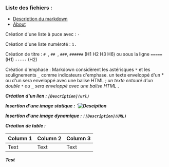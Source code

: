 ### Liste des fichiers :
- [Description du markdown](/description.md)
- [About](/README.md)

Création d'une liste à puce avec : `- `

Création d'une liste numéroté : `1.`

Création de titre : `# `, `## `, `###`, `######` (H1 H2 H3 H6) ou sous la ligne `=====` (H1) `-----` (H2)

Création d'emphase : Markdown considèrent les astérisques `*` et les  soulignements `_` comme indicateurs d'emphase. un texte enveloppé d'un * ou d'un sera enveloppé avec une balise HTML <em>; un texte entouré d'un double `*` ou `_` sera enveloppé avec une balise HTML <strong>. 

Création d'un lien : `[Description](url)`

Insertion d'une image statique : `![Desciption](/path/to/img.jpg "Optional title")

Insertion d'une image dynamique : `![Description](URL)`



Création de table : 

| Column 1 | Column 2 | Column 3 |
| -------- | -------- | -------- |
| Text     | Text     | Text     |

Test
